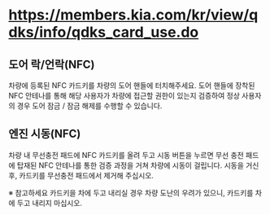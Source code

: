 # https://members.kia.com/kr/view/qdks/info/qdks_card_use.do

## 도어 락/언락(NFC)

차량에 등록된 NFC 카드키를 차량의 도어 핸들에 터치해주세요. 도어 핸들에 장착된 NFC 안테나를 통해 해당 사용자가 차량에 접근할 권한이 있는지 검증하여 정상 사용자의 경우 도어 잠금 / 잠금 해제를 수행할 수 있습니다.

## 엔진 시동(NFC)

차량 내 무선충전 패드에 NFC 카드키를 올려 두고 시동 버튼을 누르면 무선 충전 패드에 탑재된 NFC 안테나를 통한 검증 과정을 거쳐 차량에 시동이 걸립니다.
시동을 거신 후, 카드키를 무선충전 패드에서 제거해 주십시오.

※ 참고하세요
카드키을 차에 두고 내리실 경우 차량 도난의 우려가 있으니, 카드키를 차에 두고 내리지 마십시오.